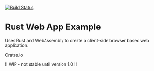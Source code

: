 [![Build Status](https://travis-ci.com/resolvingarchitecture/ex-web-app-rust.svg?branch=master)](https://travis-ci.com/resolvingarchitecture/ex-web-app-rust)
# Rust Web App Example
Uses Rust and WebAssembly to create a client-side browser based web application.

[Crates.io](https://crates.io/crates/ex-web-app-rust)

!! WIP - not stable until version 1.0 !!


   